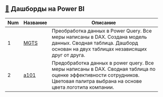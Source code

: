  ## [📒](PowerBI) Дашборды на Power BI
 
 Num | Название  | Описание
----------------|----------------|----------------------
1 | [MGTS](MGTS) | Преобработка данных в Power Query. Все меры написаны в DAX. Создана модель данных. Сводная таблица. Дашборд основан на двух таблицах независящих друг от друга.
2 | [a101](a101) | Предобработка данных в power query. Все меры написаны в DAX. Сводная таблица по оценке эффективности сотрудников. Цветовая палитра выбрана на основе цвета логотипа компании.
